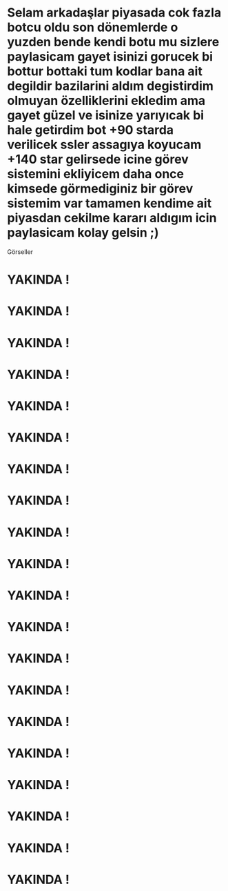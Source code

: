 # Selam arkadaşlar piyasada cok fazla botcu oldu son dönemlerde o yuzden bende kendi botu mu sizlere paylasicam gayet isinizi gorucek bi bottur bottaki tum kodlar bana ait degildir bazilarini aldım degistirdim olmuyan özelliklerini ekledim ama gayet güzel ve isinize yarıyıcak bi hale getirdim bot +90 starda verilicek ssler assagıya koyucam +140 star gelirsede icine görev sistemini ekliyicem daha once kimsede görmediginiz bir görev sistemim var tamamen kendime ait piyasdan cekilme kararı aldıgım icin paylasicam kolay gelsin ;)


Görseller 

# YAKINDA ! 
# YAKINDA ! 
# YAKINDA ! 
# YAKINDA ! 
# YAKINDA !
# YAKINDA ! 
# YAKINDA ! 
# YAKINDA ! 
# YAKINDA ! 
# YAKINDA !
# YAKINDA ! 
# YAKINDA ! 
# YAKINDA ! 
# YAKINDA ! 
# YAKINDA !
# YAKINDA ! 
# YAKINDA ! 
# YAKINDA ! 
# YAKINDA ! 
# YAKINDA !

